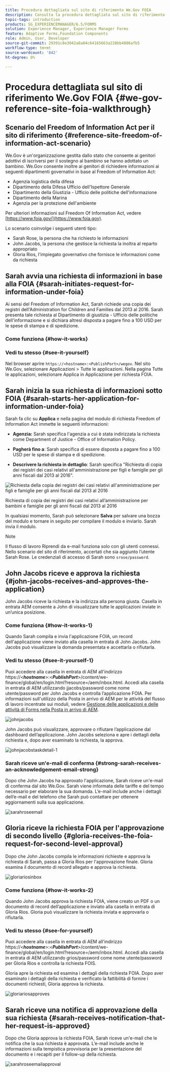 ```yaml
---
title: Procedura dettagliata sul sito di riferimento We.Gov FOIA
description: Consulta la procedura dettagliata sul sito di riferimento We.Gov per capire in che modo AEM Forms aiuta i governi a ricevere e comunicare le informazioni richieste da singoli individui in base al Freedom of Information Act.
topic-tags: introduction
products: SG_EXPERIENCEMANAGER/6.5/FORMS
solution: Experience Manager, Experience Manager Forms
feature: Adaptive Forms,Foundation Components
role: Admin, User, Developer
source-git-commit: 29391c8e3042a8a04c64165663a228bb4886afb5
workflow-type: tm+mt
source-wordcount: '842'
ht-degree: 0%

---
```


# Procedura dettagliata sul sito di riferimento We.Gov FOIA {#we-gov-reference-site-foia-walkthrough}

## Scenario del Freedom of Information Act per il sito di riferimento {#reference-site-freedom-of-information-act-scenario}

We.Gov è un&#39;organizzazione gestita dallo stato che consente ai genitori adottivi di iscriversi per il sostegno al bambino se hanno adottato un bambino. We.Gov consente inoltre ai genitori di richiedere informazioni ai seguenti dipartimenti governativi in base al Freedom of Information Act:

* Agenzia logistica della difesa
* Dipartimento della Difesa Ufficio dell&#39;Ispettore Generale
* Dipartimento della Giustizia - Ufficio delle politiche dell&#39;informazione
* Dipartimento della Marina
* Agenzia per la protezione dell&#39;ambiente

Per ulteriori informazioni sul Freedom Of Information Act, vedere [https://www.foia.gov/](https://www.foia.gov).

Lo scenario coinvolge i seguenti utenti tipo:

* Sarah Rose, la persona che ha richiesto le informazioni
* John Jacobs, la persona che gestisce la richiesta la inoltra al reparto appropriato
* Gloria Rios, l&#39;impiegato governativo che fornisce le informazioni come da richiesta

## Sarah avvia una richiesta di informazioni in base alla FOIA {#sarah-initiates-request-for-information-under-foia}

Ai sensi del Freedom of Information Act, Sarah richiede una copia dei registri dell&#39;Administration for Children and Families dal 2013 al 2016. Sarah presenta tale richiesta al Dipartimento di giustizia - Ufficio delle politiche dell&#39;informazione e si dichiara altresì disposta a pagare fino a 100 USD per le spese di stampa e di spedizione.

### Come funziona {#how-it-works}

### Vedi tu stesso {#see-it-yourself}

Nel browser aprire `https://<hostname>:<PublishPort>/wegov`. Nel sito We.Gov, selezionare Applicazioni > Tutte le applicazioni. Nella pagina Tutte le applicazioni, selezionare Applica in Applicazione per richiesta FOIA.

## Sarah inizia la sua richiesta di informazioni sotto FOIA {#sarah-starts-her-application-for-information-under-foia}

Sarah fa clic su **Applica** e nella pagina del modulo di richiesta Freedom of Information Act immette le seguenti informazioni:

* **Agenzia:** Sarah specifica l&#39;agenzia a cui è stata indirizzata la richiesta come Department of Justice - Office of Information Policy.

* **Pagherà fino a**: Sarah specifica di essere disposta a pagare fino a 100 USD per le spese di stampa e di spedizione.
* **Descrivere la richiesta in dettaglio**: Sarah specifica &quot;Richiesta di copia dei registri dei casi relativi all&#39;amministrazione per figli e famiglie per gli anni fiscali dal 2013 al 2016&quot;.

![Richiesta della copia dei registri dei casi relativi all&#39;amministrazione per figli e famiglie per gli anni fiscali dal 2013 al 2016](assets/sarahfiosform.png)

Richiesta di copia dei registri dei casi relativi all’amministrazione per bambini e famiglie per gli anni fiscali dal 2013 al 2016

In qualsiasi momento, Sarah può selezionare **Salva** per salvare una bozza del modulo e tornare in seguito per compilare il modulo e inviarlo. Sarah invia il modulo.

>[!NOTE]
>
>Il flusso di lavoro Riprendi da e-mail funziona solo con gli utenti connessi. Nello scenario del sito di riferimento, accertati che sia aggiunto l’utente Sarah Rose. Le credenziali di accesso di Sarah sono `srose/password`.

## John Jacobs riceve e approva la richiesta {#john-jacobs-receives-and-approves-the-application}

John Jacobs riceve la richiesta e la indirizza alla persona giusta. Casella in entrata AEM consente a John di visualizzare tutte le applicazioni inviate in un’unica posizione.

### Come funziona {#how-it-works-1}

Quando Sarah compila e invia l&#39;applicazione FOIA, un record dell&#39;applicazione viene inviato alla casella in entrata di John Jacobs. John Jacobs può visualizzare la domanda presentata e accettarla o rifiutarla.

### Vedi tu stesso {#see-it-yourself-1}

Puoi accedere alla casella in entrata di AEM all&#39;indirizzo https://&lt;***hostname***>:&lt;***PublishPort***>/content/we-finance/global/en/login.html?resource=/aem/inbox.html. Accedi alla casella in entrata di AEM utilizzando jjacobs/password come nome utente/password per John Jacobs e controlla l’applicazione FOIA. Per informazioni sull&#39;utilizzo della Posta in arrivo di AEM per le attività del flusso di lavoro incentrate sui moduli, vedere [Gestione delle applicazioni e delle attività di Forms nella Posta in arrivo di AEM](/help/forms/using/manage-applications-inbox.md).

![johnjacobs](assets/johnjacobs.png)

John Jacobs può visualizzare, approvare o rifiutare l’applicazione dal dashboard dell’applicazione. John Jacobs seleziona e apre i dettagli della richiesta e, dopo aver esaminato la richiesta, la approva.

![johnjacobstaskdetail-1](assets/johnjacobstaskdetail-1.png)

### <strong>Sarah riceve un&#39;e-mail di conferma</strong> {#strong-sarah-receives-an-acknowledgement-email-strong}

Dopo che John Jacobs ha approvato l&#39;applicazione, Sarah riceve un&#39;e-mail di conferma dal sito We.Gov. Sarah viene informata delle tariffe e del tempo necessario per elaborare la sua domanda. L’e-mail include anche i dettagli dell’e-mail e del telefono che Sarah può contattare per ottenere aggiornamenti sulla sua applicazione.

![sarahroseemail](assets/sarahroseemail.png)

## Gloria riceve la richiesta FOIA per l&#39;approvazione di secondo livello {#gloria-receives-the-foia-request-for-second-level-approval}

Dopo che John Jacobs compila le informazioni richieste e approva la richiesta di Sarah, passa a Gloria Rios per l&#39;approvazione finale. Gloria esamina il documento di record allegato e approva la richiesta.

![gloriariosinbox](assets/gloriariosinbox.png)

### Come funziona {#how-it-works-2}

Quando John Jacobs approva la richiesta FOIA, viene creato un PDF o un documento di record dell’applicazione e inviato alla casella in entrata di Gloria Rios. Gloria può visualizzare la richiesta inviata e approvarla o rifiutarla.

### Vedi tu stesso {#see-for-yourself}

Puoi accedere alla casella in entrata di AEM all&#39;indirizzo https://&lt;***hostname***>:&lt;***PublishPort***>/content/we-finance/global/en/login.html?resource=/aem/inbox.html. Accedi alla casella in entrata di AEM utilizzando grios/password come nome utente/password per Gloria Rios e controlla la richiesta FOIS.

Gloria apre la richiesta ed esamina i dettagli della richiesta FOIA. Dopo aver esaminato i dettagli della richiesta e verificato la fattibilità di fornire i documenti richiesti, Gloria approva la richiesta.

![gloriariosapproves](assets/gloriariosapproves.png)

## Sarah riceve una notifica di approvazione della sua richiesta {#sarah-receives-notification-that-her-request-is-approved}

Dopo che Gloria approva la richiesta FOIA, Sarah riceve un&#39;e-mail che le notifica che la sua richiesta è approvata. L’e-mail include anche le informazioni sulla tempistica provvisoria per la presentazione del documento e i recapiti per il follow-up della richiesta.

![sarahroseemailapproval](assets/sarahroseemailapproval.png)
